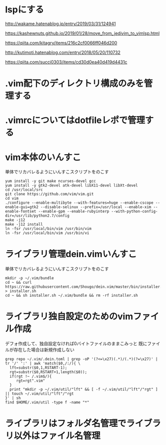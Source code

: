 # lspにする

http://wakame.hatenablog.jp/entry/2019/03/31/124941

https://kashewnuts.github.io/2019/01/28/move_from_jedivim_to_vimlsp.html

https://qiita.com/kitagry/items/216c2cf0066ff046d200

http://kutimoti.hatenablog.com/entry/2018/05/20/110732

https://qiita.com/succi0303/items/cd30d0ea40d419d4431c

# .vim配下のディレクトリ構成のみを管理する

# .vimrcについてはdotfileレポで管理する

# vim本体のいんすこ

単体でリカバレるようにいんすこスクリプトをのこす

```
yum install -y git make ncurses-devel gcc
yum install -y gtk2-devel atk-devel libX11-devel libXt-devel
cd /usr/local/src
git clone https://github.com/vim/vim.git
cd vim
./configure --enable-multibyte --with-features=huge --enable-cscope --enable-gui=gtk2 --disable-selinux --prefix=/usr/local --enable-xim --enable-fontset --enable-gpm --enable-rubyinterp --with-python-config-dir=/usr/lib/python2.7/config
make -j12
make -j12 install
ln -fsr /usr/local/bin/vim /usr/bin/vim
ln -fsr /usr/local/bin/vim /usr/bin/vi
```

# ライブラリ管理dein.vimいんすこ

単体でリカバレるようにいんすこスクリプトをのこす

```
mkdir -p ~/.vim/bundle
cd ~ && curl https://raw.githubusercontent.com/Shougo/dein.vim/master/bin/installer.sh > installer.sh
cd ~ && sh installer.sh ~/.vim/bundle && rm -rf installer.sh
```

# ライブラリ独自設定のためのvimファイル作成

デフォ作成して、独自設定なければ0バイトファイルのままこみっと
既にファイルが存在した場合は新規作成しない

```
grep repo ~/.vim/.dein.toml | grep -oP '(?<=\x27)(.*)/(.*)(?=\x27)' | tr '/' ':' | awk 'match($0,/:/){ \
  lft=substr($0,1,RSTART-1);
  rgt=substr($0,RSTART+1,length($0));
  if(rgt !~ /.vim$/){
     rgt=rgt".vim"
  }
  print "mkdir -p ~/.vim/util/"lft" && [ -f ~/.vim/util/"lft"/"rgt" ] || touch ~/.vim/util/"lft"/"rgt
}' | sh
find $HOME/.vim/util -type f -name "*"
```

# ライブラリはフォルダ名管理でライブラリ以外はファイル名管理

